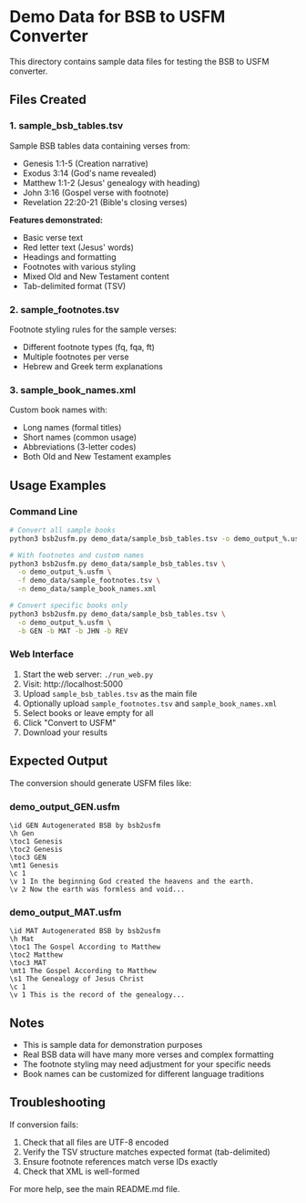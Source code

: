 # Demo Data for BSB to USFM Converter

This directory contains sample data files for testing the BSB to USFM converter.

## Files Created

### 1. sample_bsb_tables.tsv
Sample BSB tables data containing verses from:
- Genesis 1:1-5 (Creation narrative)
- Exodus 3:14 (God's name revealed)
- Matthew 1:1-2 (Jesus' genealogy with heading)
- John 3:16 (Gospel verse with footnote)
- Revelation 22:20-21 (Bible's closing verses)

**Features demonstrated:**
- Basic verse text
- Red letter text (Jesus' words)
- Headings and formatting
- Footnotes with various styling
- Mixed Old and New Testament content
- Tab-delimited format (TSV)

### 2. sample_footnotes.tsv
Footnote styling rules for the sample verses:
- Different footnote types (fq, fqa, ft)
- Multiple footnotes per verse
- Hebrew and Greek term explanations

### 3. sample_book_names.xml
Custom book names with:
- Long names (formal titles)
- Short names (common usage)
- Abbreviations (3-letter codes)
- Both Old and New Testament examples

## Usage Examples

### Command Line
```bash
# Convert all sample books
python3 bsb2usfm.py demo_data/sample_bsb_tables.tsv -o demo_output_%.usfm

# With footnotes and custom names
python3 bsb2usfm.py demo_data/sample_bsb_tables.tsv \
  -o demo_output_%.usfm \
  -f demo_data/sample_footnotes.tsv \
  -n demo_data/sample_book_names.xml

# Convert specific books only
python3 bsb2usfm.py demo_data/sample_bsb_tables.tsv \
  -o demo_output_%.usfm \
  -b GEN -b MAT -b JHN -b REV
```

### Web Interface
1. Start the web server: `./run_web.py`
2. Visit: http://localhost:5000
3. Upload `sample_bsb_tables.tsv` as the main file
4. Optionally upload `sample_footnotes.tsv` and `sample_book_names.xml`
5. Select books or leave empty for all
6. Click "Convert to USFM"
7. Download your results

## Expected Output

The conversion should generate USFM files like:

### demo_output_GEN.usfm
```usfm
\id GEN Autogenerated BSB by bsb2usfm
\h Gen
\toc1 Genesis
\toc2 Genesis
\toc3 GEN
\mt1 Genesis
\c 1
\v 1 In the beginning God created the heavens and the earth.
\v 2 Now the earth was formless and void...
```

### demo_output_MAT.usfm
```usfm
\id MAT Autogenerated BSB by bsb2usfm
\h Mat
\toc1 The Gospel According to Matthew
\toc2 Matthew
\toc3 MAT
\mt1 The Gospel According to Matthew
\s1 The Genealogy of Jesus Christ
\c 1
\v 1 This is the record of the genealogy...
```

## Notes

- This is sample data for demonstration purposes
- Real BSB data will have many more verses and complex formatting
- The footnote styling may need adjustment for your specific needs
- Book names can be customized for different language traditions

## Troubleshooting

If conversion fails:
1. Check that all files are UTF-8 encoded
2. Verify the TSV structure matches expected format (tab-delimited)
3. Ensure footnote references match verse IDs exactly
4. Check that XML is well-formed

For more help, see the main README.md file.
